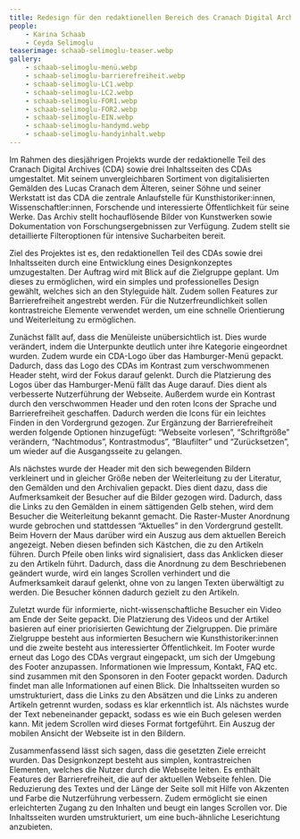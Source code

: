 ```yaml
---
title: Redesign für den redaktionellen Bereich des Cranach Digital Archive
people: 
    - Karina Schaab
    - Ceyda Selimoglu
teaserimage: schaab-selimoglu-teaser.webp
gallery: 
    - schaab-selimoglu-menü.webp
    - schaab-selimoglu-barrierefreiheit.webp
    - schaab-selimoglu-LC1.webp
    - schaab-selimoglu-LC2.webp
    - schaab-selimoglu-FOR1.webp
    - schaab-selimoglu-FOR2.webp
    - schaab-selimoglu-EIN.webp
    - schaab-selimoglu-handymd.webp
    - schaab-selimoglu-handyinhalt.webp
---
```


Im Rahmen des diesjährigen Projekts wurde der redaktionelle Teil des Cranach Digital Archives (CDA) sowie drei Inhaltsseiten des CDAs umgestaltet. Mit seinem unvergleichbaren Sortiment von digitalisierten Gemälden des Lucas Cranach dem Älteren, seiner Söhne und seiner Werkstatt ist das CDA die zentrale Anlaufstelle für Kunsthistoriker:innen, Wissenschaftler:innen, Forschende und interessierte Öffentlichkeit für seine Werke. Das Archiv stellt hochauflösende Bilder von Kunstwerken sowie Dokumentation von Forschungsergebnissen zur Verfügung. Zudem stellt sie detaillierte Filteroptionen für intensive Sucharbeiten bereit. 

Ziel des Projektes ist es, den redaktionellen Teil des CDAs sowie drei Inhaltsseiten durch eine Entwicklung eines Designkonzeptes umzugestalten. 
Der Auftrag wird mit Blick auf die Zielgruppe geplant. Um dieses zu ermöglichen, wird ein simples und professionelles Design gewählt, welches sich an den Styleguide hält. Zudem sollen Features zur Barrierefreiheit angestrebt werden. Für die Nutzerfreundlichkeit sollen kontrastreiche Elemente verwendet werden, um eine schnelle Orientierung und Weiterleitung zu ermöglichen.

Zunächst fällt auf, dass die Menüleiste unübersichtlich ist. Dies wurde verändert, indem die Unterpunkte deutlich unter ihre Kategorie eingeordnet wurden. Zudem wurde ein CDA-Logo über das Hamburger-Menü gepackt. Dadurch, dass das Logo des CDAs im Kontrast zum verschwommenen Header steht, wird der Fokus darauf gelenkt. Durch die Platzierung des Logos über das Hamburger-Menü fällt das Auge darauf. Dies dient als verbesserte Nutzerführung der Webseite. Außerdem wurde ein Kontrast durch den verschwommen Header und den roten Icons der Sprache und Barrierefreiheit geschaffen. Dadurch werden die Icons für ein leichtes Finden in den Vordergrund gezogen. Zur Ergänzung der Barrierefreiheit werden folgende Optionen hinzugefügt: “Webseite vorlesen”, “Schriftgröße” verändern, “Nachtmodus”, Kontrastmodus”, “Blaufilter” und “Zurücksetzen”, um wieder auf die Ausgangsseite zu gelangen.

Als nächstes wurde der Header mit den sich bewegenden Bildern verkleinert und in gleicher Größe neben der Weiterleitung zu der Literatur, den Gemälden und den Archivalien gepackt. Dies dient dazu, dass die Aufmerksamkeit der Besucher auf die Bilder gezogen wird. Dadurch, dass die Links zu den Gemälden in einem sättigenden Gelb stehen, wird dem Besucher die Weiterleitung bekannt gemacht. 
Die Raster-Muster Anordnung wurde gebrochen und stattdessen “Aktuelles” in den Vordergrund gestellt. Beim Hovern der Maus darüber wird ein Auszug aus dem aktuellen Bereich angezeigt. Neben diesen befinden sich Kästchen, die zu den Artikeln führen. Durch Pfeile oben links wird signalisiert, dass das Anklicken dieser zu den Artikeln führt. Dadurch, dass die Anordnung zu dem Beschriebenen geändert wurde, wird ein langes Scrollen verhindert und die Aufmerksamkeit darauf gelenkt, ohne von zu langen Texten überwältigt zu werden. Die Besucher können dadurch gezielt zu den Artikeln. 

Zuletzt wurde für informierte, nicht-wissenschaftliche Besucher ein Video am Ende der Seite gepackt. Die Platzierung des Videos und der Artikel basieren auf einer priorisierten Gewichtung der Zielgruppen. Die primäre Zielgruppe besteht aus informierten Besuchern wie Kunsthistoriker:innen und die zweite besteht aus interessierter Öffentlichkeit. 
Im Footer wurde erneut das Logo des CDAs vergraut eingepackt, um sich der Umgebung des Footer anzupassen. Informationen wie Impressum, Kontakt, FAQ etc. sind zusammen mit den Sponsoren in den Footer gepackt worden. Dadurch findet man alle Informationen auf einen Blick. 
Die Inhaltsseiten wurden so umstrukturiert, dass die Links zu den Absätzen und die Links zu anderen Artikeln getrennt wurden, sodass es klar erkenntlich ist. Als nächstes wurde der Text nebeneinander gepackt, sodass es wie ein Buch gelesen werden kann. Mit jedem Scrollen wird dieses Format fortgeführt. 
Ein Auszug der mobilen Ansicht der Webseite ist in den Bildern. 
 
Zusammenfassend lässt sich sagen, dass die gesetzten Ziele erreicht wurden. Das Designkonzept besteht aus simplen, kontrastreichen Elementen, welches die Nutzer durch die Webseite leiten. Es enthält Features der Barrierefreiheit, die auf der aktuellen Webseite fehlen. Die Reduzierung des Textes und der Länge der Seite soll mit Hilfe von Akzenten und Farbe die Nutzerführung verbessern. Zudem ermöglicht sie einen erleichterten Zugang zu den Inhalten und beugt ein langes Scrollen vor.
Die Inhaltsseiten wurden umstrukturiert, um eine buch-ähnliche Leserichtung anzubieten. 


